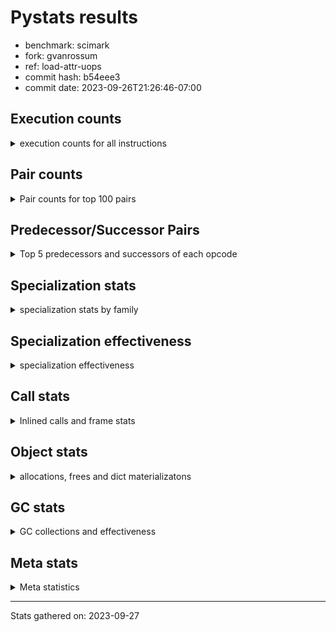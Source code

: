 
# Pystats results

- benchmark: scimark
- fork: gvanrossum
- ref: load-attr-uops
- commit hash: b54eee3
- commit date: 2023-09-26T21:26:46-07:00

## Execution counts

<details>
<summary> execution counts for all instructions </summary>

|Name | Count | Self | Cumulative | Miss ratio | 
|---|---:|---:|---:|---:|
| LOAD_FAST | 1,254,390,780 | 17.5% | 17.5% |  |
| LOAD_FAST_LOAD_FAST | 743,359,500 | 10.4% | 27.9% |  |
| STORE_FAST | 497,252,220 | 7.0% | 34.9% |  |
| BINARY_SUBSCR | 462,433,680 | 6.5% | 41.4% |  |
| LOAD_CONST | 415,543,380 | 5.8% | 47.2% |  |
| BINARY_OP_ADD_INT | 276,142,920 | 3.9% | 51.0% |  |
| POP_JUMP_IF_FALSE | 268,109,040 | 3.7% | 54.8% |  |
| LOAD_ATTR_INSTANCE_VALUE | 262,318,500 | 3.7% | 58.4% |  |
| SWAP | 244,319,040 | 3.4% | 61.9% |  |
| COPY | 244,312,800 | 3.4% | 65.3% |  |
| BINARY_OP_MULTIPLY_FLOAT | 239,032,140 | 3.3% | 68.6% |  |
| STORE_SUBSCR | 190,460,900 | 2.7% | 71.3% |  |
| COMPARE_OP_INT | 182,325,540 | 2.5% | 73.8% |  |
| BINARY_OP_ADD_FLOAT | 169,155,720 | 2.4% | 76.2% |  |
| RESUME_CHECK | 142,835,160 | 2.0% | 78.2% |  |
| BINARY_OP_SUBTRACT_FLOAT | 142,442,580 | 2.0% | 80.2% |  |
| FOR_ITER_RANGE | 141,877,200 | 2.0% | 82.2% |  |
| LOAD_GLOBAL_BUILTIN | 141,374,160 | 2.0% | 84.2% |  |
| JUMP_BACKWARD | 137,993,940 | 1.9% | 86.1% |  |
| RETURN_VALUE | 135,842,700 | 1.9% | 88.0% |  |
| BINARY_OP_MULTIPLY_INT | 105,275,640 | 1.5% | 89.5% |  |
| BINARY_SUBSCR_GETITEM | 88,538,340 | 1.2% | 90.7% |  |
| TO_BOOL_BOOL | 73,060,620 | 1.0% | 91.7% |  |
| JUMP_FORWARD | 70,645,560 | 1.0% | 92.7% |  |
| CALL_ISINSTANCE | 60,337,740 | 0.8% | 93.5% |  |
| BINARY_SUBSCR_LIST_INT | 60,326,340 | 0.8% | 94.4% |  |
| STORE_FAST_STORE_FAST | 47,903,340 | 0.7% | 95.1% |  |
| CALL_PY_EXACT_ARGS | 47,322,060 | 0.7% | 95.7% |  |
| LOAD_ATTR_METHOD_WITH_VALUES | 47,297,700 | 0.7% | 96.4% |  |
| BINARY_OP_SUBTRACT_INT | 41,629,200 | 0.6% | 97.0% |  |
| BUILD_TUPLE | 35,774,400 | 0.5% | 97.5% |  |
| UNPACK_SEQUENCE_TWO_TUPLE | 35,180,400 | 0.5% | 98.0% |  |
| BINARY_OP | 31,170,840 | 0.4% | 98.4% |  |
| STORE_ATTR_INSTANCE_VALUE | 25,447,740 | 0.4% | 98.7% |  |
| CALL_BUILTIN_CLASS | 20,395,200 | 0.3% | 99.0% |  |
| LOAD_ATTR_NONDESCRIPTOR_WITH_VALUES | 19,097,160 | 0.3% | 99.3% | 0.1% |
| COMPARE_OP | 12,732,100 | 0.2% | 99.5% |  |
| GET_ITER | 7,609,380 | 0.1% | 99.6% |  |
| RETURN_CONST | 6,392,640 | 0.1% | 99.7% |  |
| INTERPRETER_EXIT | 6,373,980 | 0.1% | 99.8% |  |
| POP_JUMP_IF_TRUE | 6,303,000 | 0.1% | 99.9% |  |
| COMPARE_OP_FLOAT | 6,297,000 | 0.1% | 99.9% |  |
| BINARY_SUBSCR_TUPLE_INT | 1,200,000 | 0.0% | 100.0% |  |
| POP_TOP | 618,840 | 0.0% | 100.0% |  |
| FOR_ITER_GEN | 600,060 | 0.0% | 100.0% |  |
| YIELD_VALUE | 600,000 | 0.0% | 100.0% |  |
| CALL_BUILTIN_O | 423,180 | 0.0% | 100.0% |  |
| LOAD_GLOBAL_MODULE | 218,180 | 0.0% | 100.0% |  |
| LOAD_ATTR_MODULE | 180,800 | 0.0% | 100.0% |  |
| LIST_APPEND | 134,880 | 0.0% | 100.0% |  |
| STORE_FAST_LOAD_FAST | 122,880 | 0.0% | 100.0% |  |
| PUSH_NULL | 121,560 | 0.0% | 100.0% |  |
| EXTENDED_ARG | 60,000 | 0.0% | 100.0% |  |
| CALL | 15,540 | 0.0% | 100.0% |  |
| BUILD_LIST | 13,080 | 0.0% | 100.0% |  |
| STORE_SUBSCR_LIST_INT | 11,400 | 0.0% | 100.0% |  |
| FOR_ITER | 6,100 | 0.0% | 100.0% |  |
| STORE_SLICE | 6,060 | 0.0% | 100.0% |  |
| LOAD_GLOBAL | 1,340 | 0.0% | 100.0% |  |
| LOAD_ATTR | 940 | 0.0% | 100.0% |  |
| LOAD_DEREF | 900 | 0.0% | 100.0% |  |
| CALL_FUNCTION_EX | 600 | 0.0% | 100.0% |  |
| STORE_ATTR | 540 | 0.0% | 100.0% |  |
| NOP | 300 | 0.0% | 100.0% |  |
| LIST_EXTEND | 300 | 0.0% | 100.0% |  |
| COPY_FREE_VARS | 300 | 0.0% | 100.0% |  |
| CALL_INTRINSIC_1 | 300 | 0.0% | 100.0% |  |
| POP_JUMP_IF_NONE | 180 | 0.0% | 100.0% |  |
| LOAD_FAST_AND_CLEAR | 180 | 0.0% | 100.0% |  |
| EXIT_INIT_CHECK | 180 | 0.0% | 100.0% |  |
| CALL_ALLOC_AND_ENTER_INIT | 180 | 0.0% | 100.0% |  |
| RETURN_GENERATOR | 60 | 0.0% | 100.0% |  |
| END_FOR | 60 | 0.0% | 100.0% |  |
| BINARY_SLICE | 60 | 0.0% | 100.0% |  |


</details>

## Pair counts

<details>
<summary> Pair counts for top 100 pairs </summary>

|Pair | Count | Self | Cumulative | 
|---|---:|---:|---:|
| STORE_FAST LOAD_FAST_LOAD_FAST | 249,880,740 | 3.5% | 3.5% |
| LOAD_FAST LOAD_ATTR_INSTANCE_VALUE | 208,647,320 | 2.9% | 6.4% |
| LOAD_FAST_LOAD_FAST BINARY_SUBSCR | 189,857,760 | 2.7% | 9.1% |
| COMPARE_OP_INT POP_JUMP_IF_FALSE | 182,313,540 | 2.5% | 11.6% |
| POP_JUMP_IF_FALSE LOAD_FAST | 165,565,020 | 2.3% | 13.9% |
| LOAD_CONST BINARY_OP_ADD_INT | 152,486,500 | 2.1% | 16.1% |
| LOAD_FAST LOAD_FAST | 147,492,000 | 2.1% | 18.1% |
| LOAD_FAST_LOAD_FAST LOAD_CONST | 144,376,800 | 2.0% | 20.1% |
| LOAD_CONST LOAD_FAST | 142,736,160 | 2.0% | 22.1% |
| JUMP_BACKWARD FOR_ITER_RANGE | 134,267,940 | 1.9% | 24.0% |
| FOR_ITER_RANGE STORE_FAST | 134,145,060 | 1.9% | 25.9% |
| LOAD_ATTR_INSTANCE_VALUE LOAD_FAST | 133,083,960 | 1.9% | 27.8% |
| BINARY_SUBSCR LOAD_FAST | 129,321,000 | 1.8% | 29.6% |
| LOAD_FAST LOAD_CONST | 119,647,920 | 1.7% | 31.2% |
| LOAD_FAST BINARY_OP_MULTIPLY_FLOAT | 117,045,000 | 1.6% | 32.9% |
| STORE_FAST LOAD_FAST | 116,460,360 | 1.6% | 34.5% |
| LOAD_FAST BINARY_OP_ADD_INT | 111,320,400 | 1.6% | 36.1% |
| BINARY_SUBSCR LOAD_FAST_LOAD_FAST | 107,036,880 | 1.5% | 37.6% |
| STORE_SUBSCR LOAD_FAST_LOAD_FAST | 104,081,400 | 1.5% | 39.0% |
| BINARY_OP_MULTIPLY_FLOAT BINARY_OP_ADD_FLOAT | 90,422,400 | 1.3% | 40.3% |
| BINARY_SUBSCR_GETITEM RESUME_CHECK | 88,538,340 | 1.2% | 41.5% |
| SWAP SWAP | 87,582,000 | 1.2% | 42.7% |
| SWAP STORE_SUBSCR | 87,582,000 | 1.2% | 44.0% |
| COPY COPY | 87,582,000 | 1.2% | 45.2% |
| COPY BINARY_SUBSCR | 87,582,000 | 1.2% | 46.4% |
| LOAD_GLOBAL_BUILTIN LOAD_FAST | 73,515,600 | 1.0% | 47.4% |
| BINARY_OP_SUBTRACT_FLOAT LOAD_FAST_LOAD_FAST | 73,280,400 | 1.0% | 48.5% |
| TO_BOOL_BOOL POP_JUMP_IF_FALSE | 73,060,620 | 1.0% | 49.5% |
| BINARY_OP_ADD_FLOAT STORE_FAST | 72,582,000 | 1.0% | 50.5% |
| SWAP COPY | 69,148,800 | 1.0% | 51.5% |
| POP_JUMP_IF_FALSE JUMP_FORWARD | 69,148,800 | 1.0% | 52.4% |
| LOAD_FAST SWAP | 69,148,800 | 1.0% | 53.4% |
| LOAD_ATTR_INSTANCE_VALUE COMPARE_OP_INT | 69,148,800 | 1.0% | 54.4% |
| COPY COMPARE_OP_INT | 69,148,800 | 1.0% | 55.3% |
| BINARY_OP_ADD_INT BINARY_SUBSCR | 68,352,000 | 1.0% | 56.3% |
| BINARY_SUBSCR BINARY_OP_MULTIPLY_FLOAT | 67,701,000 | 0.9% | 57.2% |
| BINARY_SUBSCR STORE_FAST | 67,452,000 | 0.9% | 58.2% |
| LOAD_FAST BINARY_OP_SUBTRACT_FLOAT | 67,202,600 | 0.9% | 59.1% |
| STORE_SUBSCR JUMP_BACKWARD | 67,187,460 | 0.9% | 60.1% |
| STORE_FAST LOAD_CONST | 62,607,300 | 0.9% | 60.9% |
| BINARY_OP_MULTIPLY_FLOAT BINARY_OP_SUBTRACT_FLOAT | 62,517,000 | 0.9% | 61.8% |
| BINARY_OP_MULTIPLY_INT STORE_FAST | 61,563,180 | 0.9% | 62.7% |
| LOAD_FAST BINARY_OP_ADD_FLOAT | 61,440,000 | 0.9% | 63.5% |
| BINARY_OP_ADD_FLOAT SWAP | 61,440,000 | 0.9% | 64.4% |
| RESUME_CHECK LOAD_GLOBAL_BUILTIN | 60,337,980 | 0.8% | 65.2% |
| LOAD_GLOBAL_BUILTIN CALL_ISINSTANCE | 60,337,740 | 0.8% | 66.1% |
| LOAD_FAST LOAD_GLOBAL_BUILTIN | 60,337,740 | 0.8% | 66.9% |
| CALL_ISINSTANCE TO_BOOL_BOOL | 60,337,740 | 0.8% | 67.8% |
| LOAD_FAST_LOAD_FAST BINARY_SUBSCR_GETITEM | 59,726,340 | 0.8% | 68.6% |
| LOAD_FAST BINARY_SUBSCR_LIST_INT | 59,726,340 | 0.8% | 69.4% |
| BINARY_SUBSCR_LIST_INT RETURN_VALUE | 59,726,340 | 0.8% | 70.3% |
| RETURN_VALUE LOAD_FAST | 59,714,940 | 0.8% | 71.1% |
| STORE_FAST JUMP_BACKWARD | 58,879,080 | 0.8% | 71.9% |
| BINARY_OP_ADD_INT BINARY_OP_MULTIPLY_INT | 55,302,000 | 0.8% | 72.7% |
| LOAD_FAST_LOAD_FAST LOAD_ATTR_INSTANCE_VALUE | 53,671,080 | 0.8% | 73.5% |
| BINARY_OP_SUBTRACT_FLOAT STORE_FAST | 49,460,880 | 0.7% | 74.1% |
| BINARY_OP_MULTIPLY_FLOAT LOAD_FAST | 49,224,000 | 0.7% | 74.8% |
| BINARY_SUBSCR BINARY_SUBSCR | 48,112,980 | 0.7% | 75.5% |
| LOAD_FAST_LOAD_FAST LOAD_FAST_LOAD_FAST | 48,000,120 | 0.7% | 76.2% |
| CALL_PY_EXACT_ARGS RESUME_CHECK | 47,322,000 | 0.7% | 76.8% |
| RESUME_CHECK LOAD_FAST | 47,312,640 | 0.7% | 77.5% |
| LOAD_FAST LOAD_ATTR_METHOD_WITH_VALUES | 47,174,640 | 0.7% | 78.2% |
| LOAD_FAST_LOAD_FAST LOAD_FAST | 45,723,780 | 0.6% | 78.8% |
| BINARY_OP_ADD_INT STORE_SUBSCR | 39,732,000 | 0.6% | 79.4% |
| LOAD_FAST BINARY_SUBSCR | 39,716,940 | 0.6% | 79.9% |
| LOAD_FAST_LOAD_FAST COPY | 36,864,000 | 0.5% | 80.4% |
| JUMP_FORWARD LOAD_FAST_LOAD_FAST | 36,071,160 | 0.5% | 80.9% |
| LOAD_CONST BINARY_OP_SUBTRACT_INT | 35,551,200 | 0.5% | 81.4% |
| UNPACK_SEQUENCE_TWO_TUPLE STORE_FAST_STORE_FAST | 35,180,400 | 0.5% | 81.9% |
| LOAD_FAST_LOAD_FAST CALL_PY_EXACT_ARGS | 34,586,440 | 0.5% | 82.4% |
| RESUME_CHECK LOAD_CONST | 34,580,460 | 0.5% | 82.9% |
| LOAD_FAST UNPACK_SEQUENCE_TWO_TUPLE | 34,574,400 | 0.5% | 83.4% |
| LOAD_ATTR_METHOD_WITH_VALUES LOAD_FAST_LOAD_FAST | 34,574,400 | 0.5% | 83.9% |
| LOAD_ATTR_INSTANCE_VALUE BINARY_OP_MULTIPLY_INT | 34,574,400 | 0.5% | 84.3% |
| JUMP_FORWARD LOAD_CONST | 34,574,400 | 0.5% | 84.8% |
| BINARY_OP_MULTIPLY_INT LOAD_FAST | 34,574,400 | 0.5% | 85.3% |
| BINARY_OP_ADD_INT RETURN_VALUE | 34,574,400 | 0.5% | 85.8% |
| LOAD_FAST_LOAD_FAST STORE_SUBSCR | 33,707,400 | 0.5% | 86.3% |
| BINARY_OP STORE_FAST | 31,004,340 | 0.4% | 86.7% |
| BINARY_OP_ADD_INT COPY | 30,720,000 | 0.4% | 87.1% |
| BINARY_OP_ADD_INT LOAD_FAST | 30,659,280 | 0.4% | 87.6% |
| BINARY_OP_SUBTRACT_INT STORE_FAST | 30,033,000 | 0.4% | 88.0% |
| STORE_FAST_STORE_FAST LOAD_FAST | 29,412,000 | 0.4% | 88.4% |
| RETURN_VALUE BINARY_SUBSCR | 28,812,000 | 0.4% | 88.8% |
| BUILD_TUPLE BINARY_SUBSCR_GETITEM | 28,812,000 | 0.4% | 89.2% |
| BINARY_SUBSCR RETURN_VALUE | 28,812,000 | 0.4% | 89.6% |
| POP_JUMP_IF_FALSE LOAD_FAST_LOAD_FAST | 28,688,340 | 0.4% | 90.0% |
| LOAD_CONST COMPARE_OP_INT | 25,517,880 | 0.4% | 90.4% |
| LOAD_FAST_LOAD_FAST STORE_ATTR_INSTANCE_VALUE | 25,446,200 | 0.4% | 90.7% |
| STORE_ATTR_INSTANCE_VALUE LOAD_FAST | 25,445,940 | 0.4% | 91.1% |
| LOAD_CONST BINARY_OP | 24,570,460 | 0.3% | 91.4% |
| LOAD_FAST_LOAD_FAST BINARY_OP_MULTIPLY_FLOAT | 24,156,000 | 0.3% | 91.7% |
| LOAD_FAST BUILD_TUPLE | 23,649,600 | 0.3% | 92.1% |
| BINARY_OP_ADD_FLOAT LOAD_FAST_LOAD_FAST | 23,368,260 | 0.3% | 92.4% |
| LOAD_FAST COPY | 19,998,000 | 0.3% | 92.7% |
| BINARY_OP_SUBTRACT_FLOAT SWAP | 19,701,000 | 0.3% | 93.0% |
| LOAD_FAST_LOAD_FAST COMPARE_OP_INT | 18,492,000 | 0.3% | 93.2% |
| RETURN_VALUE BINARY_OP_ADD_FLOAT | 17,287,200 | 0.2% | 93.5% |
| LOAD_FAST STORE_SUBSCR | 16,667,940 | 0.2% | 93.7% |
| LOAD_FAST CALL_BUILTIN_CLASS | 13,231,320 | 0.2% | 93.9% |


</details>

## Predecessor/Successor Pairs

<details>
<summary> Top 5 predecessors and successors of each opcode </summary>

### BINARY_SLICE

<details>
<summary> Successors and predecessors for BINARY_SLICE </summary>

|Predecessors | Count | Percentage | 
|---|---:|---:|
| LOAD_CONST | 60 | 100.0% |

|Successors | Count | Percentage | 
|---|---:|---:|
| LOAD_FAST | 60 | 100.0% |


</details>

### STORE_SLICE

<details>
<summary> Successors and predecessors for STORE_SLICE </summary>

|Predecessors | Count | Percentage | 
|---|---:|---:|
| LOAD_CONST | 6,060 | 100.0% |

|Successors | Count | Percentage | 
|---|---:|---:|
| JUMP_BACKWARD | 6,000 | 99.0% |
| LOAD_FAST | 60 | 1.0% |


</details>

### BINARY_SUBSCR

<details>
<summary> Successors and predecessors for BINARY_SUBSCR </summary>

|Predecessors | Count | Percentage | 
|---|---:|---:|
| LOAD_FAST_LOAD_FAST | 189,857,760 | 41.1% |
| COPY | 87,582,000 | 18.9% |
| BINARY_OP_ADD_INT | 68,352,000 | 14.8% |
| BINARY_SUBSCR | 48,112,980 | 10.4% |
| LOAD_FAST | 39,716,940 | 8.6% |

|Successors | Count | Percentage | 
|---|---:|---:|
| LOAD_FAST | 129,321,000 | 28.0% |
| LOAD_FAST_LOAD_FAST | 107,036,880 | 23.1% |
| BINARY_OP_MULTIPLY_FLOAT | 67,701,000 | 14.6% |
| STORE_FAST | 67,452,000 | 14.6% |
| BINARY_SUBSCR | 48,112,980 | 10.4% |


</details>

### EXIT_INIT_CHECK

<details>
<summary> Successors and predecessors for EXIT_INIT_CHECK </summary>

|Predecessors | Count | Percentage | 
|---|---:|---:|
| RETURN_CONST | 180 | 100.0% |

|Successors | Count | Percentage | 
|---|---:|---:|
| RETURN_VALUE | 180 | 100.0% |


</details>

### GET_ITER

<details>
<summary> Successors and predecessors for GET_ITER </summary>

|Predecessors | Count | Percentage | 
|---|---:|---:|
| CALL_BUILTIN_CLASS | 7,608,960 | 100.0% |
| LOAD_FAST | 300 | 0.0% |
| RETURN_GENERATOR | 60 | 0.0% |
| CALL | 60 | 0.0% |

|Successors | Count | Percentage | 
|---|---:|---:|
| FOR_ITER_RANGE | 7,609,080 | 100.0% |
| LOAD_FAST_AND_CLEAR | 180 | 0.0% |
| FOR_ITER_GEN | 60 | 0.0% |
| FOR_ITER | 60 | 0.0% |


</details>

### NOP

<details>
<summary> Successors and predecessors for NOP </summary>

|Predecessors | Count | Percentage | 
|---|---:|---:|
| POP_TOP | 300 | 100.0% |

|Successors | Count | Percentage | 
|---|---:|---:|
| LOAD_DEREF | 300 | 100.0% |


</details>

### POP_TOP

<details>
<summary> Successors and predecessors for POP_TOP </summary>

|Predecessors | Count | Percentage | 
|---|---:|---:|
| RESUME_CHECK | 600,000 | 97.0% |
| RETURN_CONST | 18,420 | 3.0% |
| CALL | 300 | 0.0% |
| RETURN_VALUE | 60 | 0.0% |
| FOR_ITER_GEN | 60 | 0.0% |

|Successors | Count | Percentage | 
|---|---:|---:|
| JUMP_BACKWARD | 603,180 | 97.5% |
| LOAD_CONST | 9,180 | 1.5% |
| RETURN_CONST | 3,060 | 0.5% |
| LOAD_GLOBAL_MODULE | 3,040 | 0.5% |
| NOP | 300 | 0.0% |


</details>

### PUSH_NULL

<details>
<summary> Successors and predecessors for PUSH_NULL </summary>

|Predecessors | Count | Percentage | 
|---|---:|---:|
| LOAD_ATTR_MODULE | 120,800 | 99.4% |
| LOAD_DEREF | 600 | 0.5% |
| LOAD_ATTR | 100 | 0.1% |
| LOAD_FAST | 60 | 0.0% |

|Successors | Count | Percentage | 
|---|---:|---:|
| LOAD_FAST | 120,600 | 99.2% |
| CALL | 900 | 0.7% |
| LOAD_FAST_LOAD_FAST | 60 | 0.0% |


</details>

### RETURN_VALUE

<details>
<summary> Successors and predecessors for RETURN_VALUE </summary>

|Predecessors | Count | Percentage | 
|---|---:|---:|
| BINARY_SUBSCR_LIST_INT | 59,726,340 | 44.0% |
| BINARY_OP_ADD_INT | 34,574,400 | 25.5% |
| BINARY_SUBSCR | 28,812,000 | 21.2% |
| BINARY_OP_MULTIPLY_FLOAT | 12,722,940 | 9.4% |
| LOAD_FAST | 6,120 | 0.0% |

|Successors | Count | Percentage | 
|---|---:|---:|
| LOAD_FAST | 59,714,940 | 44.0% |
| BINARY_SUBSCR | 28,812,000 | 21.2% |
| BINARY_OP_ADD_FLOAT | 17,287,200 | 12.7% |
| STORE_FAST | 12,006,300 | 8.8% |
| LOAD_FAST_LOAD_FAST | 6,368,100 | 4.7% |


</details>

### STORE_SUBSCR

<details>
<summary> Successors and predecessors for STORE_SUBSCR </summary>

|Predecessors | Count | Percentage | 
|---|---:|---:|
| SWAP | 87,582,000 | 46.0% |
| BINARY_OP_ADD_INT | 39,732,000 | 20.9% |
| LOAD_FAST_LOAD_FAST | 33,707,400 | 17.7% |
| LOAD_FAST | 16,667,940 | 8.8% |
| BUILD_TUPLE | 6,362,400 | 3.3% |

|Successors | Count | Percentage | 
|---|---:|---:|
| LOAD_FAST_LOAD_FAST | 104,081,400 | 54.6% |
| JUMP_BACKWARD | 67,187,460 | 35.3% |
| LOAD_FAST | 12,782,880 | 6.7% |
| RETURN_CONST | 6,362,400 | 3.3% |
| STORE_SUBSCR | 46,700 | 0.0% |


</details>

### BINARY_OP

<details>
<summary> Successors and predecessors for BINARY_OP </summary>

|Predecessors | Count | Percentage | 
|---|---:|---:|
| LOAD_CONST | 24,570,460 | 78.8% |
| LOAD_ATTR_NONDESCRIPTOR_WITH_VALUES | 6,367,980 | 20.4% |
| LOAD_FAST | 81,540 | 0.3% |
| LOAD_FAST_LOAD_FAST | 66,220 | 0.2% |
| BINARY_OP_MULTIPLY_FLOAT | 60,000 | 0.2% |

|Successors | Count | Percentage | 
|---|---:|---:|
| STORE_FAST | 31,004,340 | 99.5% |
| LOAD_GLOBAL_MODULE | 60,000 | 0.2% |
| CALL_BUILTIN_O | 60,000 | 0.2% |
| BINARY_OP | 15,580 | 0.0% |
| LIST_APPEND | 12,000 | 0.0% |


</details>

### BUILD_LIST

<details>
<summary> Successors and predecessors for BUILD_LIST </summary>

|Predecessors | Count | Percentage | 
|---|---:|---:|
| LOAD_CONST | 12,600 | 96.3% |
| LOAD_FAST | 300 | 2.3% |
| SWAP | 180 | 1.4% |

|Successors | Count | Percentage | 
|---|---:|---:|
| CALL | 12,600 | 96.3% |
| LOAD_DEREF | 300 | 2.3% |
| SWAP | 180 | 1.4% |


</details>

### CALL

<details>
<summary> Successors and predecessors for CALL </summary>

|Predecessors | Count | Percentage | 
|---|---:|---:|
| BUILD_LIST | 12,600 | 81.1% |
| PUSH_NULL | 900 | 5.8% |
| CALL | 760 | 4.9% |
| LOAD_FAST | 500 | 3.2% |
| LOAD_FAST_LOAD_FAST | 260 | 1.7% |

|Successors | Count | Percentage | 
|---|---:|---:|
| LOAD_FAST | 12,660 | 81.5% |
| CALL | 760 | 4.9% |
| STORE_FAST | 720 | 4.6% |
| CALL_BUILTIN_CLASS | 320 | 2.1% |
| POP_TOP | 300 | 1.9% |


</details>

### CALL_FUNCTION_EX

<details>
<summary> Successors and predecessors for CALL_FUNCTION_EX </summary>

|Predecessors | Count | Percentage | 
|---|---:|---:|
| LOAD_FAST | 300 | 50.0% |
| CALL_INTRINSIC_1 | 300 | 50.0% |

|Successors | Count | Percentage | 
|---|---:|---:|
| RESUME_CHECK | 300 | 50.0% |
| COPY_FREE_VARS | 300 | 50.0% |


</details>

### CALL_INTRINSIC_1

<details>
<summary> Successors and predecessors for CALL_INTRINSIC_1 </summary>

|Predecessors | Count | Percentage | 
|---|---:|---:|
| LIST_EXTEND | 300 | 100.0% |

|Successors | Count | Percentage | 
|---|---:|---:|
| CALL_FUNCTION_EX | 300 | 100.0% |


</details>

### COMPARE_OP

<details>
<summary> Successors and predecessors for COMPARE_OP </summary>

|Predecessors | Count | Percentage | 
|---|---:|---:|
| LOAD_CONST | 12,728,940 | 100.0% |
| COMPARE_OP | 3,160 | 0.0% |

|Successors | Count | Percentage | 
|---|---:|---:|
| POP_JUMP_IF_FALSE | 12,728,880 | 100.0% |
| COMPARE_OP | 3,160 | 0.0% |
| COMPARE_OP_INT | 60 | 0.0% |


</details>

### COPY_FREE_VARS

<details>
<summary> Successors and predecessors for COPY_FREE_VARS </summary>

|Predecessors | Count | Percentage | 
|---|---:|---:|
| CALL_FUNCTION_EX | 300 | 100.0% |

|Successors | Count | Percentage | 
|---|---:|---:|
| RESUME_CHECK | 300 | 100.0% |


</details>

### FOR_ITER

<details>
<summary> Successors and predecessors for FOR_ITER </summary>

|Predecessors | Count | Percentage | 
|---|---:|---:|
| JUMP_BACKWARD | 6,000 | 98.4% |
| GET_ITER | 60 | 1.0% |
| FOR_ITER | 40 | 0.7% |

|Successors | Count | Percentage | 
|---|---:|---:|
| UNPACK_SEQUENCE_TWO_TUPLE | 6,000 | 98.4% |
| RETURN_CONST | 60 | 1.0% |
| FOR_ITER | 40 | 0.7% |


</details>

### JUMP_BACKWARD

<details>
<summary> Successors and predecessors for JUMP_BACKWARD </summary>

|Predecessors | Count | Percentage | 
|---|---:|---:|
| STORE_SUBSCR | 67,187,460 | 48.7% |
| STORE_FAST | 58,879,080 | 42.7% |
| FOR_ITER_RANGE | 6,507,360 | 4.7% |
| POP_JUMP_IF_FALSE | 3,066,000 | 2.2% |
| POP_JUMP_IF_TRUE | 1,555,980 | 1.1% |

|Successors | Count | Percentage | 
|---|---:|---:|
| FOR_ITER_RANGE | 134,267,940 | 97.3% |
| LOAD_FAST_LOAD_FAST | 3,012,000 | 2.2% |
| FOR_ITER_GEN | 600,000 | 0.4% |
| LOAD_FAST | 54,000 | 0.0% |
| LOAD_CONST | 54,000 | 0.0% |


</details>

### JUMP_FORWARD

<details>
<summary> Successors and predecessors for JUMP_FORWARD </summary>

|Predecessors | Count | Percentage | 
|---|---:|---:|
| POP_JUMP_IF_FALSE | 69,148,800 | 97.9% |
| STORE_FAST | 1,496,760 | 2.1% |

|Successors | Count | Percentage | 
|---|---:|---:|
| LOAD_FAST_LOAD_FAST | 36,071,160 | 51.1% |
| LOAD_CONST | 34,574,400 | 48.9% |


</details>

### LIST_EXTEND

<details>
<summary> Successors and predecessors for LIST_EXTEND </summary>

|Predecessors | Count | Percentage | 
|---|---:|---:|
| LOAD_DEREF | 300 | 100.0% |

|Successors | Count | Percentage | 
|---|---:|---:|
| CALL_INTRINSIC_1 | 300 | 100.0% |


</details>

### LOAD_ATTR

<details>
<summary> Successors and predecessors for LOAD_ATTR </summary>

|Predecessors | Count | Percentage | 
|---|---:|---:|
| LOAD_FAST | 340 | 36.2% |
| LOAD_GLOBAL_MODULE | 300 | 31.9% |
| LOAD_FAST_LOAD_FAST | 180 | 19.1% |
| LOAD_GLOBAL | 100 | 10.6% |
| RETURN_VALUE | 20 | 2.1% |

|Successors | Count | Percentage | 
|---|---:|---:|
| LOAD_ATTR_NONDESCRIPTOR_WITH_VALUES | 300 | 31.9% |
| LOAD_ATTR_MODULE | 300 | 31.9% |
| LOAD_ATTR_METHOD_WITH_VALUES | 140 | 14.9% |
| PUSH_NULL | 100 | 10.6% |
| LOAD_ATTR_INSTANCE_VALUE | 100 | 10.6% |


</details>

### LOAD_CONST

<details>
<summary> Successors and predecessors for LOAD_CONST </summary>

|Predecessors | Count | Percentage | 
|---|---:|---:|
| LOAD_FAST_LOAD_FAST | 144,376,800 | 34.7% |
| LOAD_FAST | 119,647,920 | 28.8% |
| STORE_FAST | 62,607,300 | 15.1% |
| RESUME_CHECK | 34,580,460 | 8.3% |
| JUMP_FORWARD | 34,574,400 | 8.3% |

|Successors | Count | Percentage | 
|---|---:|---:|
| BINARY_OP_ADD_INT | 152,486,500 | 36.7% |
| LOAD_FAST | 142,736,160 | 34.3% |
| BINARY_OP_SUBTRACT_INT | 35,551,200 | 8.6% |
| COMPARE_OP_INT | 25,517,880 | 6.1% |
| BINARY_OP | 24,570,460 | 5.9% |


</details>

### LOAD_DEREF

<details>
<summary> Successors and predecessors for LOAD_DEREF </summary>

|Predecessors | Count | Percentage | 
|---|---:|---:|
| RESUME_CHECK | 300 | 33.3% |
| NOP | 300 | 33.3% |
| BUILD_LIST | 300 | 33.3% |

|Successors | Count | Percentage | 
|---|---:|---:|
| PUSH_NULL | 600 | 66.7% |
| LIST_EXTEND | 300 | 33.3% |


</details>

### LOAD_FAST

<details>
<summary> Successors and predecessors for LOAD_FAST </summary>

|Predecessors | Count | Percentage | 
|---|---:|---:|
| POP_JUMP_IF_FALSE | 165,565,020 | 13.2% |
| LOAD_FAST | 147,492,000 | 11.8% |
| LOAD_CONST | 142,736,160 | 11.4% |
| LOAD_ATTR_INSTANCE_VALUE | 133,083,960 | 10.6% |
| BINARY_SUBSCR | 129,321,000 | 10.3% |

|Successors | Count | Percentage | 
|---|---:|---:|
| LOAD_ATTR_INSTANCE_VALUE | 208,647,320 | 16.6% |
| LOAD_FAST | 147,492,000 | 11.8% |
| LOAD_CONST | 119,647,920 | 9.5% |
| BINARY_OP_MULTIPLY_FLOAT | 117,045,000 | 9.3% |
| BINARY_OP_ADD_INT | 111,320,400 | 8.9% |


</details>

### LOAD_FAST_LOAD_FAST

<details>
<summary> Successors and predecessors for LOAD_FAST_LOAD_FAST </summary>

|Predecessors | Count | Percentage | 
|---|---:|---:|
| STORE_FAST | 249,880,740 | 33.6% |
| BINARY_SUBSCR | 107,036,880 | 14.4% |
| STORE_SUBSCR | 104,081,400 | 14.0% |
| BINARY_OP_SUBTRACT_FLOAT | 73,280,400 | 9.9% |
| LOAD_FAST_LOAD_FAST | 48,000,120 | 6.5% |

|Successors | Count | Percentage | 
|---|---:|---:|
| BINARY_SUBSCR | 189,857,760 | 25.5% |
| LOAD_CONST | 144,376,800 | 19.4% |
| BINARY_SUBSCR_GETITEM | 59,726,340 | 8.0% |
| LOAD_ATTR_INSTANCE_VALUE | 53,671,080 | 7.2% |
| LOAD_FAST_LOAD_FAST | 48,000,120 | 6.5% |


</details>

### LOAD_GLOBAL

<details>
<summary> Successors and predecessors for LOAD_GLOBAL </summary>

|Predecessors | Count | Percentage | 
|---|---:|---:|
| STORE_FAST | 540 | 40.3% |
| RESUME_CHECK | 220 | 16.4% |
| RETURN_VALUE | 200 | 14.9% |
| STORE_ATTR_INSTANCE_VALUE | 140 | 10.4% |
| FOR_ITER_RANGE | 140 | 10.4% |

|Successors | Count | Percentage | 
|---|---:|---:|
| LOAD_GLOBAL_MODULE | 760 | 56.7% |
| LOAD_GLOBAL_BUILTIN | 480 | 35.8% |
| LOAD_ATTR | 100 | 7.5% |


</details>

### POP_JUMP_IF_FALSE

<details>
<summary> Successors and predecessors for POP_JUMP_IF_FALSE </summary>

|Predecessors | Count | Percentage | 
|---|---:|---:|
| COMPARE_OP_INT | 182,313,540 | 68.0% |
| TO_BOOL_BOOL | 73,060,620 | 27.3% |
| COMPARE_OP | 12,728,880 | 4.7% |
| EXTENDED_ARG | 6,000 | 0.0% |

|Successors | Count | Percentage | 
|---|---:|---:|
| LOAD_FAST | 165,565,020 | 61.8% |
| JUMP_FORWARD | 69,148,800 | 25.8% |
| LOAD_FAST_LOAD_FAST | 28,688,340 | 10.7% |
| JUMP_BACKWARD | 3,066,000 | 1.1% |
| LOAD_CONST | 1,511,880 | 0.6% |


</details>

### POP_JUMP_IF_NONE

<details>
<summary> Successors and predecessors for POP_JUMP_IF_NONE </summary>

|Predecessors | Count | Percentage | 
|---|---:|---:|
| LOAD_FAST | 180 | 100.0% |

|Successors | Count | Percentage | 
|---|---:|---:|
| RETURN_CONST | 180 | 100.0% |


</details>

### POP_JUMP_IF_TRUE

<details>
<summary> Successors and predecessors for POP_JUMP_IF_TRUE </summary>

|Predecessors | Count | Percentage | 
|---|---:|---:|
| COMPARE_OP_FLOAT | 6,297,000 | 99.9% |
| COMPARE_OP_INT | 6,000 | 0.1% |

|Successors | Count | Percentage | 
|---|---:|---:|
| LOAD_FAST | 4,741,080 | 75.2% |
| JUMP_BACKWARD | 1,555,980 | 24.7% |
| LOAD_GLOBAL_BUILTIN | 5,940 | 0.1% |


</details>

### RETURN_CONST

<details>
<summary> Successors and predecessors for RETURN_CONST </summary>

|Predecessors | Count | Percentage | 
|---|---:|---:|
| STORE_SUBSCR | 6,362,400 | 99.5% |
| STORE_SUBSCR_LIST_INT | 11,400 | 0.2% |
| FOR_ITER_RANGE | 9,180 | 0.1% |
| POP_JUMP_IF_FALSE | 6,000 | 0.1% |
| POP_TOP | 3,060 | 0.0% |

|Successors | Count | Percentage | 
|---|---:|---:|
| INTERPRETER_EXIT | 6,373,980 | 99.7% |
| POP_TOP | 18,420 | 0.3% |
| EXIT_INIT_CHECK | 180 | 0.0% |
| END_FOR | 60 | 0.0% |


</details>

### STORE_ATTR

<details>
<summary> Successors and predecessors for STORE_ATTR </summary>

|Predecessors | Count | Percentage | 
|---|---:|---:|
| LOAD_FAST | 440 | 81.5% |
| LOAD_FAST_LOAD_FAST | 100 | 18.5% |

|Successors | Count | Percentage | 
|---|---:|---:|
| STORE_ATTR_INSTANCE_VALUE | 540 | 100.0% |


</details>

### STORE_FAST

<details>
<summary> Successors and predecessors for STORE_FAST </summary>

|Predecessors | Count | Percentage | 
|---|---:|---:|
| FOR_ITER_RANGE | 134,145,060 | 27.0% |
| BINARY_OP_ADD_FLOAT | 72,582,000 | 14.6% |
| BINARY_SUBSCR | 67,452,000 | 13.6% |
| BINARY_OP_MULTIPLY_INT | 61,563,180 | 12.4% |
| BINARY_OP_SUBTRACT_FLOAT | 49,460,880 | 9.9% |

|Successors | Count | Percentage | 
|---|---:|---:|
| LOAD_FAST_LOAD_FAST | 249,880,740 | 50.3% |
| LOAD_FAST | 116,460,360 | 23.4% |
| LOAD_CONST | 62,607,300 | 12.6% |
| JUMP_BACKWARD | 58,879,080 | 11.8% |
| LOAD_GLOBAL_BUILTIN | 7,788,620 | 1.6% |


</details>

### STORE_FAST_STORE_FAST

<details>
<summary> Successors and predecessors for STORE_FAST_STORE_FAST </summary>

|Predecessors | Count | Percentage | 
|---|---:|---:|
| UNPACK_SEQUENCE_TWO_TUPLE | 35,180,400 | 73.4% |
| LOAD_ATTR_INSTANCE_VALUE | 12,722,940 | 26.6% |

|Successors | Count | Percentage | 
|---|---:|---:|
| LOAD_FAST | 29,412,000 | 61.4% |
| STORE_FAST | 12,722,880 | 26.6% |
| LOAD_FAST_LOAD_FAST | 5,768,400 | 12.0% |
| LOAD_GLOBAL_BUILTIN | 40 | 0.0% |
| LOAD_GLOBAL | 20 | 0.0% |


</details>

### BINARY_OP_ADD_FLOAT

<details>
<summary> Successors and predecessors for BINARY_OP_ADD_FLOAT </summary>

|Predecessors | Count | Percentage | 
|---|---:|---:|
| BINARY_OP_MULTIPLY_FLOAT | 90,422,400 | 53.5% |
| LOAD_FAST | 61,440,000 | 36.3% |
| RETURN_VALUE | 17,287,200 | 10.2% |
| BINARY_OP | 6,120 | 0.0% |

|Successors | Count | Percentage | 
|---|---:|---:|
| STORE_FAST | 72,582,000 | 42.9% |
| SWAP | 61,440,000 | 36.3% |
| LOAD_FAST_LOAD_FAST | 23,368,260 | 13.8% |
| LOAD_CONST | 6,000,000 | 3.5% |
| BINARY_OP_MULTIPLY_FLOAT | 5,762,400 | 3.4% |


</details>

### BINARY_OP_ADD_INT

<details>
<summary> Successors and predecessors for BINARY_OP_ADD_INT </summary>

|Predecessors | Count | Percentage | 
|---|---:|---:|
| LOAD_CONST | 152,486,500 | 55.2% |
| LOAD_FAST | 111,320,400 | 40.3% |
| LOAD_FAST_LOAD_FAST | 12,336,000 | 4.5% |
| BINARY_OP | 20 | 0.0% |

|Successors | Count | Percentage | 
|---|---:|---:|
| BINARY_SUBSCR | 68,352,000 | 24.8% |
| BINARY_OP_MULTIPLY_INT | 55,302,000 | 20.0% |
| STORE_SUBSCR | 39,732,000 | 14.4% |
| RETURN_VALUE | 34,574,400 | 12.5% |
| COPY | 30,720,000 | 11.1% |


</details>

### BINARY_OP_MULTIPLY_FLOAT

<details>
<summary> Successors and predecessors for BINARY_OP_MULTIPLY_FLOAT </summary>

|Predecessors | Count | Percentage | 
|---|---:|---:|
| LOAD_FAST | 117,045,000 | 49.0% |
| BINARY_SUBSCR | 67,701,000 | 28.3% |
| LOAD_FAST_LOAD_FAST | 24,156,000 | 10.1% |
| CALL_BUILTIN_CLASS | 12,782,880 | 5.3% |
| LOAD_CONST | 5,762,440 | 2.4% |

|Successors | Count | Percentage | 
|---|---:|---:|
| BINARY_OP_ADD_FLOAT | 90,422,400 | 37.8% |
| BINARY_OP_SUBTRACT_FLOAT | 62,517,000 | 26.2% |
| LOAD_FAST | 49,224,000 | 20.6% |
| RETURN_VALUE | 12,722,940 | 5.3% |
| LOAD_FAST_LOAD_FAST | 11,762,400 | 4.9% |


</details>

### BINARY_OP_MULTIPLY_INT

<details>
<summary> Successors and predecessors for BINARY_OP_MULTIPLY_INT </summary>

|Predecessors | Count | Percentage | 
|---|---:|---:|
| BINARY_OP_ADD_INT | 55,302,000 | 52.5% |
| LOAD_ATTR_INSTANCE_VALUE | 34,574,400 | 32.8% |
| LOAD_FAST | 12,276,040 | 11.7% |
| LOAD_FAST_LOAD_FAST | 3,003,140 | 2.9% |
| LOAD_CONST | 120,000 | 0.1% |

|Successors | Count | Percentage | 
|---|---:|---:|
| STORE_FAST | 61,563,180 | 58.5% |
| LOAD_FAST | 34,574,400 | 32.8% |
| CALL_BUILTIN_CLASS | 6,138,000 | 5.8% |
| LOAD_FAST_LOAD_FAST | 3,000,000 | 2.8% |
| BINARY_OP | 60 | 0.0% |


</details>

### BINARY_OP_SUBTRACT_FLOAT

<details>
<summary> Successors and predecessors for BINARY_OP_SUBTRACT_FLOAT </summary>

|Predecessors | Count | Percentage | 
|---|---:|---:|
| LOAD_FAST | 67,202,600 | 47.2% |
| BINARY_OP_MULTIPLY_FLOAT | 62,517,000 | 43.9% |
| BINARY_SUBSCR | 12,722,880 | 8.9% |
| BINARY_OP | 100 | 0.0% |

|Successors | Count | Percentage | 
|---|---:|---:|
| LOAD_FAST_LOAD_FAST | 73,280,400 | 51.4% |
| STORE_FAST | 49,460,880 | 34.7% |
| SWAP | 19,701,000 | 13.8% |
| RETURN_VALUE | 300 | 0.0% |


</details>

### BINARY_OP_SUBTRACT_INT

<details>
<summary> Successors and predecessors for BINARY_OP_SUBTRACT_INT </summary>

|Predecessors | Count | Percentage | 
|---|---:|---:|
| LOAD_CONST | 35,551,200 | 85.4% |
| LOAD_FAST_LOAD_FAST | 6,078,000 | 14.6% |

|Successors | Count | Percentage | 
|---|---:|---:|
| STORE_FAST | 30,033,000 | 72.1% |
| LOAD_FAST | 5,762,400 | 13.8% |
| BUILD_TUPLE | 5,762,400 | 13.8% |
| CALL_BUILTIN_CLASS | 59,400 | 0.1% |
| COMPARE_OP_INT | 12,000 | 0.0% |


</details>

### CALL_ALLOC_AND_ENTER_INIT

<details>
<summary> Successors and predecessors for CALL_ALLOC_AND_ENTER_INIT </summary>

|Predecessors | Count | Percentage | 
|---|---:|---:|
| LOAD_CONST | 120 | 66.7% |
| CALL | 60 | 33.3% |

|Successors | Count | Percentage | 
|---|---:|---:|
| RESUME_CHECK | 180 | 100.0% |


</details>

### CALL_BUILTIN_CLASS

<details>
<summary> Successors and predecessors for CALL_BUILTIN_CLASS </summary>

|Predecessors | Count | Percentage | 
|---|---:|---:|
| LOAD_FAST | 13,231,320 | 64.9% |
| BINARY_OP_MULTIPLY_INT | 6,138,000 | 30.1% |
| BINARY_SUBSCR | 960,000 | 4.7% |
| BINARY_OP_SUBTRACT_INT | 59,400 | 0.3% |
| LOAD_ATTR_INSTANCE_VALUE | 6,040 | 0.0% |

|Successors | Count | Percentage | 
|---|---:|---:|
| BINARY_OP_MULTIPLY_FLOAT | 12,782,880 | 62.7% |
| GET_ITER | 7,608,960 | 37.3% |
| BINARY_OP | 3,000 | 0.0% |
| STORE_FAST | 300 | 0.0% |
| LOAD_FAST | 60 | 0.0% |


</details>

### CALL_BUILTIN_O

<details>
<summary> Successors and predecessors for CALL_BUILTIN_O </summary>

|Predecessors | Count | Percentage | 
|---|---:|---:|
| BINARY_SUBSCR | 303,000 | 71.6% |
| LOAD_FAST | 60,120 | 14.2% |
| BINARY_OP | 60,000 | 14.2% |
| CALL | 60 | 0.0% |

|Successors | Count | Percentage | 
|---|---:|---:|
| STORE_FAST | 423,180 | 100.0% |


</details>

### CALL_PY_EXACT_ARGS

<details>
<summary> Successors and predecessors for CALL_PY_EXACT_ARGS </summary>

|Predecessors | Count | Percentage | 
|---|---:|---:|
| LOAD_FAST_LOAD_FAST | 34,586,440 | 73.1% |
| LOAD_ATTR_METHOD_WITH_VALUES | 12,722,920 | 26.9% |
| LOAD_FAST | 6,400 | 0.0% |
| LOAD_CONST | 6,000 | 0.0% |
| CALL | 300 | 0.0% |

|Successors | Count | Percentage | 
|---|---:|---:|
| RESUME_CHECK | 47,322,000 | 100.0% |
| RETURN_GENERATOR | 60 | 0.0% |


</details>

### COMPARE_OP_FLOAT

<details>
<summary> Successors and predecessors for COMPARE_OP_FLOAT </summary>

|Predecessors | Count | Percentage | 
|---|---:|---:|
| LOAD_CONST | 6,000,000 | 95.3% |
| LOAD_FAST_LOAD_FAST | 297,000 | 4.7% |

|Successors | Count | Percentage | 
|---|---:|---:|
| POP_JUMP_IF_TRUE | 6,297,000 | 100.0% |


</details>

### COMPARE_OP_INT

<details>
<summary> Successors and predecessors for COMPARE_OP_INT </summary>

|Predecessors | Count | Percentage | 
|---|---:|---:|
| LOAD_ATTR_INSTANCE_VALUE | 69,148,800 | 37.9% |
| COPY | 69,148,800 | 37.9% |
| LOAD_CONST | 25,517,880 | 14.0% |
| LOAD_FAST_LOAD_FAST | 18,492,000 | 10.1% |
| BINARY_OP_SUBTRACT_INT | 12,000 | 0.0% |

|Successors | Count | Percentage | 
|---|---:|---:|
| POP_JUMP_IF_FALSE | 182,313,540 | 100.0% |
| POP_JUMP_IF_TRUE | 6,000 | 0.0% |
| EXTENDED_ARG | 6,000 | 0.0% |


</details>

### FOR_ITER_RANGE

<details>
<summary> Successors and predecessors for FOR_ITER_RANGE </summary>

|Predecessors | Count | Percentage | 
|---|---:|---:|
| JUMP_BACKWARD | 134,267,940 | 94.6% |
| GET_ITER | 7,609,080 | 5.4% |
| SWAP | 180 | 0.0% |

|Successors | Count | Percentage | 
|---|---:|---:|
| STORE_FAST | 134,145,060 | 94.6% |
| JUMP_BACKWARD | 6,507,360 | 4.6% |
| LOAD_FAST_LOAD_FAST | 971,940 | 0.7% |
| STORE_FAST_LOAD_FAST | 122,880 | 0.1% |
| LOAD_GLOBAL_BUILTIN | 60,040 | 0.0% |


</details>

### LOAD_ATTR_INSTANCE_VALUE

<details>
<summary> Successors and predecessors for LOAD_ATTR_INSTANCE_VALUE </summary>

|Predecessors | Count | Percentage | 
|---|---:|---:|
| LOAD_FAST | 208,647,320 | 79.5% |
| LOAD_FAST_LOAD_FAST | 53,671,080 | 20.5% |
| LOAD_ATTR | 100 | 0.0% |

|Successors | Count | Percentage | 
|---|---:|---:|
| LOAD_FAST | 133,083,960 | 50.7% |
| COMPARE_OP_INT | 69,148,800 | 26.4% |
| BINARY_OP_MULTIPLY_INT | 34,574,400 | 13.2% |
| STORE_FAST_STORE_FAST | 12,722,940 | 4.9% |
| TO_BOOL_BOOL | 12,722,880 | 4.9% |


</details>

### LOAD_ATTR_METHOD_WITH_VALUES

<details>
<summary> Successors and predecessors for LOAD_ATTR_METHOD_WITH_VALUES </summary>

|Predecessors | Count | Percentage | 
|---|---:|---:|
| LOAD_FAST | 47,174,640 | 99.7% |
| STORE_FAST_LOAD_FAST | 122,880 | 0.3% |
| LOAD_ATTR | 140 | 0.0% |
| RETURN_VALUE | 40 | 0.0% |

|Successors | Count | Percentage | 
|---|---:|---:|
| LOAD_FAST_LOAD_FAST | 34,574,400 | 73.1% |
| CALL_PY_EXACT_ARGS | 12,722,920 | 26.9% |
| LOAD_FAST | 300 | 0.0% |
| LOAD_GLOBAL_MODULE | 40 | 0.0% |
| LOAD_GLOBAL | 20 | 0.0% |


</details>

### LOAD_ATTR_MODULE

<details>
<summary> Successors and predecessors for LOAD_ATTR_MODULE </summary>

|Predecessors | Count | Percentage | 
|---|---:|---:|
| LOAD_GLOBAL_MODULE | 180,500 | 99.8% |
| LOAD_ATTR | 300 | 0.2% |

|Successors | Count | Percentage | 
|---|---:|---:|
| PUSH_NULL | 120,800 | 66.8% |
| BINARY_OP_MULTIPLY_FLOAT | 60,000 | 33.2% |


</details>

### LOAD_ATTR_NONDESCRIPTOR_WITH_VALUES

<details>
<summary> Successors and predecessors for LOAD_ATTR_NONDESCRIPTOR_WITH_VALUES </summary>

|Predecessors | Count | Percentage | 
|---|---:|---:|
| LOAD_FAST | 12,726,180 | 66.6% |
| LOAD_FAST_LOAD_FAST | 6,370,680 | 33.4% |
| LOAD_ATTR | 300 | 0.0% |

|Successors | Count | Percentage | 
|---|---:|---:|
| LOAD_GLOBAL_BUILTIN | 12,722,880 | 66.6% |
| BINARY_OP | 6,367,980 | 33.3% |
| LOAD_FAST | 3,060 | 0.0% |
| LOAD_CONST | 3,060 | 0.0% |
| CALL | 180 | 0.0% |


</details>

### LOAD_GLOBAL_BUILTIN

<details>
<summary> Successors and predecessors for LOAD_GLOBAL_BUILTIN </summary>

|Predecessors | Count | Percentage | 
|---|---:|---:|
| RESUME_CHECK | 60,337,980 | 42.7% |
| LOAD_FAST | 60,337,740 | 42.7% |
| LOAD_ATTR_NONDESCRIPTOR_WITH_VALUES | 12,722,880 | 9.0% |
| STORE_FAST | 7,788,620 | 5.5% |
| LOAD_CONST | 63,040 | 0.0% |

|Successors | Count | Percentage | 
|---|---:|---:|
| LOAD_FAST | 73,515,600 | 52.0% |
| CALL_ISINSTANCE | 60,337,740 | 42.7% |
| LOAD_CONST | 6,257,580 | 4.4% |
| LOAD_FAST_LOAD_FAST | 1,263,240 | 0.9% |


</details>

### LOAD_GLOBAL_MODULE

<details>
<summary> Successors and predecessors for LOAD_GLOBAL_MODULE </summary>

|Predecessors | Count | Percentage | 
|---|---:|---:|
| STORE_FAST | 138,760 | 63.6% |
| BINARY_OP | 60,000 | 27.5% |
| POP_JUMP_IF_FALSE | 12,000 | 5.5% |
| RESUME_CHECK | 3,200 | 1.5% |
| POP_TOP | 3,040 | 1.4% |

|Successors | Count | Percentage | 
|---|---:|---:|
| LOAD_ATTR_MODULE | 180,500 | 82.7% |
| LOAD_FAST_LOAD_FAST | 18,300 | 8.4% |
| LOAD_CONST | 12,960 | 5.9% |
| LOAD_FAST | 6,120 | 2.8% |
| LOAD_ATTR | 300 | 0.1% |


</details>

### RESUME_CHECK

<details>
<summary> Successors and predecessors for RESUME_CHECK </summary>

|Predecessors | Count | Percentage | 
|---|---:|---:|
| BINARY_SUBSCR_GETITEM | 88,538,340 | 62.0% |
| CALL_PY_EXACT_ARGS | 47,322,000 | 33.1% |
| CACHE | 6,373,980 | 4.5% |
| FOR_ITER_GEN | 600,000 | 0.4% |
| COPY_FREE_VARS | 300 | 0.0% |

|Successors | Count | Percentage | 
|---|---:|---:|
| LOAD_GLOBAL_BUILTIN | 60,337,980 | 42.2% |
| LOAD_FAST | 47,312,640 | 33.1% |
| LOAD_CONST | 34,580,460 | 24.2% |
| POP_TOP | 600,000 | 0.4% |
| LOAD_GLOBAL_MODULE | 3,200 | 0.0% |


</details>

### STORE_ATTR_INSTANCE_VALUE

<details>
<summary> Successors and predecessors for STORE_ATTR_INSTANCE_VALUE </summary>

|Predecessors | Count | Percentage | 
|---|---:|---:|
| LOAD_FAST_LOAD_FAST | 25,446,200 | 100.0% |
| LOAD_FAST | 1,000 | 0.0% |
| STORE_ATTR | 540 | 0.0% |

|Successors | Count | Percentage | 
|---|---:|---:|
| LOAD_FAST | 25,445,940 | 100.0% |
| LOAD_CONST | 720 | 0.0% |
| RETURN_CONST | 360 | 0.0% |
| LOAD_GLOBAL_BUILTIN | 360 | 0.0% |
| LOAD_FAST_LOAD_FAST | 180 | 0.0% |


</details>

### TO_BOOL_BOOL

<details>
<summary> Successors and predecessors for TO_BOOL_BOOL </summary>

|Predecessors | Count | Percentage | 
|---|---:|---:|
| CALL_ISINSTANCE | 60,337,740 | 82.6% |
| LOAD_ATTR_INSTANCE_VALUE | 12,722,880 | 17.4% |

|Successors | Count | Percentage | 
|---|---:|---:|
| POP_JUMP_IF_FALSE | 73,060,620 | 100.0% |


</details>

### CACHE

<details>
<summary> Successors and predecessors for CACHE </summary>

|Predecessors | Count | Percentage | 
|---|---:|---:|

|Successors | Count | Percentage | 
|---|---:|---:|
| RESUME_CHECK | 6,373,980 | 100.0% |


</details>

### END_FOR

<details>
<summary> Successors and predecessors for END_FOR </summary>

|Predecessors | Count | Percentage | 
|---|---:|---:|
| RETURN_CONST | 60 | 100.0% |

|Successors | Count | Percentage | 
|---|---:|---:|
| LOAD_FAST | 60 | 100.0% |


</details>

### INTERPRETER_EXIT

<details>
<summary> Successors and predecessors for INTERPRETER_EXIT </summary>

|Predecessors | Count | Percentage | 
|---|---:|---:|
| RETURN_CONST | 6,373,980 | 100.0% |

|Successors | Count | Percentage | 
|---|---:|---:|


</details>

### RETURN_GENERATOR

<details>
<summary> Successors and predecessors for RETURN_GENERATOR </summary>

|Predecessors | Count | Percentage | 
|---|---:|---:|
| CALL_PY_EXACT_ARGS | 60 | 100.0% |

|Successors | Count | Percentage | 
|---|---:|---:|
| GET_ITER | 60 | 100.0% |


</details>

### BUILD_TUPLE

<details>
<summary> Successors and predecessors for BUILD_TUPLE </summary>

|Predecessors | Count | Percentage | 
|---|---:|---:|
| LOAD_FAST | 23,649,600 | 66.1% |
| BINARY_OP_SUBTRACT_INT | 5,762,400 | 16.1% |
| BINARY_OP_ADD_INT | 5,762,400 | 16.1% |
| LOAD_FAST_LOAD_FAST | 600,000 | 1.7% |

|Successors | Count | Percentage | 
|---|---:|---:|
| BINARY_SUBSCR_GETITEM | 28,812,000 | 80.5% |
| STORE_SUBSCR | 6,362,400 | 17.8% |
| YIELD_VALUE | 600,000 | 1.7% |


</details>

### COPY

<details>
<summary> Successors and predecessors for COPY </summary>

|Predecessors | Count | Percentage | 
|---|---:|---:|
| COPY | 87,582,000 | 35.8% |
| SWAP | 69,148,800 | 28.3% |
| LOAD_FAST_LOAD_FAST | 36,864,000 | 15.1% |
| BINARY_OP_ADD_INT | 30,720,000 | 12.6% |
| LOAD_FAST | 19,998,000 | 8.2% |

|Successors | Count | Percentage | 
|---|---:|---:|
| COPY | 87,582,000 | 35.8% |
| BINARY_SUBSCR | 87,582,000 | 35.8% |
| COMPARE_OP_INT | 69,148,800 | 28.3% |


</details>

### LIST_APPEND

<details>
<summary> Successors and predecessors for LIST_APPEND </summary>

|Predecessors | Count | Percentage | 
|---|---:|---:|
| RETURN_VALUE | 122,880 | 91.1% |
| BINARY_OP | 12,000 | 8.9% |

|Successors | Count | Percentage | 
|---|---:|---:|
| JUMP_BACKWARD | 134,880 | 100.0% |


</details>

### LOAD_FAST_AND_CLEAR

<details>
<summary> Successors and predecessors for LOAD_FAST_AND_CLEAR </summary>

|Predecessors | Count | Percentage | 
|---|---:|---:|
| GET_ITER | 180 | 100.0% |

|Successors | Count | Percentage | 
|---|---:|---:|
| SWAP | 180 | 100.0% |


</details>

### SWAP

<details>
<summary> Successors and predecessors for SWAP </summary>

|Predecessors | Count | Percentage | 
|---|---:|---:|
| SWAP | 87,582,000 | 35.8% |
| LOAD_FAST | 69,148,800 | 28.3% |
| BINARY_OP_ADD_FLOAT | 61,440,000 | 25.1% |
| BINARY_OP_SUBTRACT_FLOAT | 19,701,000 | 8.1% |
| BINARY_OP_MULTIPLY_FLOAT | 6,441,000 | 2.6% |

|Successors | Count | Percentage | 
|---|---:|---:|
| SWAP | 87,582,000 | 35.8% |
| STORE_SUBSCR | 87,582,000 | 35.8% |
| COPY | 69,148,800 | 28.3% |
| LOAD_FAST_LOAD_FAST | 5,700 | 0.0% |
| STORE_FAST | 180 | 0.0% |


</details>

### YIELD_VALUE

<details>
<summary> Successors and predecessors for YIELD_VALUE </summary>

|Predecessors | Count | Percentage | 
|---|---:|---:|
| BUILD_TUPLE | 600,000 | 100.0% |

|Successors | Count | Percentage | 
|---|---:|---:|
| UNPACK_SEQUENCE_TWO_TUPLE | 600,000 | 100.0% |


</details>

### BINARY_SUBSCR_GETITEM

<details>
<summary> Successors and predecessors for BINARY_SUBSCR_GETITEM </summary>

|Predecessors | Count | Percentage | 
|---|---:|---:|
| LOAD_FAST_LOAD_FAST | 59,726,340 | 67.5% |
| BUILD_TUPLE | 28,812,000 | 32.5% |

|Successors | Count | Percentage | 
|---|---:|---:|
| RESUME_CHECK | 88,538,340 | 100.0% |


</details>

### BINARY_SUBSCR_LIST_INT

<details>
<summary> Successors and predecessors for BINARY_SUBSCR_LIST_INT </summary>

|Predecessors | Count | Percentage | 
|---|---:|---:|
| LOAD_FAST | 59,726,340 | 99.0% |
| BINARY_SUBSCR_TUPLE_INT | 600,000 | 1.0% |

|Successors | Count | Percentage | 
|---|---:|---:|
| RETURN_VALUE | 59,726,340 | 99.0% |
| LOAD_FAST | 600,000 | 1.0% |


</details>

### BINARY_SUBSCR_TUPLE_INT

<details>
<summary> Successors and predecessors for BINARY_SUBSCR_TUPLE_INT </summary>

|Predecessors | Count | Percentage | 
|---|---:|---:|
| LOAD_CONST | 1,200,000 | 100.0% |

|Successors | Count | Percentage | 
|---|---:|---:|
| STORE_SUBSCR | 600,000 | 50.0% |
| BINARY_SUBSCR_LIST_INT | 600,000 | 50.0% |


</details>

### CALL_ISINSTANCE

<details>
<summary> Successors and predecessors for CALL_ISINSTANCE </summary>

|Predecessors | Count | Percentage | 
|---|---:|---:|
| LOAD_GLOBAL_BUILTIN | 60,337,740 | 100.0% |

|Successors | Count | Percentage | 
|---|---:|---:|
| TO_BOOL_BOOL | 60,337,740 | 100.0% |


</details>

### FOR_ITER_GEN

<details>
<summary> Successors and predecessors for FOR_ITER_GEN </summary>

|Predecessors | Count | Percentage | 
|---|---:|---:|
| JUMP_BACKWARD | 600,000 | 100.0% |
| GET_ITER | 60 | 0.0% |

|Successors | Count | Percentage | 
|---|---:|---:|
| RESUME_CHECK | 600,000 | 100.0% |
| POP_TOP | 60 | 0.0% |


</details>

### STORE_SUBSCR_LIST_INT

<details>
<summary> Successors and predecessors for STORE_SUBSCR_LIST_INT </summary>

|Predecessors | Count | Percentage | 
|---|---:|---:|
| LOAD_FAST | 11,400 | 100.0% |

|Successors | Count | Percentage | 
|---|---:|---:|
| RETURN_CONST | 11,400 | 100.0% |


</details>

### UNPACK_SEQUENCE_TWO_TUPLE

<details>
<summary> Successors and predecessors for UNPACK_SEQUENCE_TWO_TUPLE </summary>

|Predecessors | Count | Percentage | 
|---|---:|---:|
| LOAD_FAST | 34,574,400 | 98.3% |
| YIELD_VALUE | 600,000 | 1.7% |
| FOR_ITER | 6,000 | 0.0% |

|Successors | Count | Percentage | 
|---|---:|---:|
| STORE_FAST_STORE_FAST | 35,180,400 | 100.0% |


</details>

### EXTENDED_ARG

<details>
<summary> Successors and predecessors for EXTENDED_ARG </summary>

|Predecessors | Count | Percentage | 
|---|---:|---:|
| POP_JUMP_IF_FALSE | 54,000 | 90.0% |
| COMPARE_OP_INT | 6,000 | 10.0% |

|Successors | Count | Percentage | 
|---|---:|---:|
| JUMP_BACKWARD | 54,000 | 90.0% |
| POP_JUMP_IF_FALSE | 6,000 | 10.0% |


</details>

### STORE_FAST_LOAD_FAST

<details>
<summary> Successors and predecessors for STORE_FAST_LOAD_FAST </summary>

|Predecessors | Count | Percentage | 
|---|---:|---:|
| FOR_ITER_RANGE | 122,880 | 100.0% |

|Successors | Count | Percentage | 
|---|---:|---:|
| LOAD_ATTR_METHOD_WITH_VALUES | 122,880 | 100.0% |


</details>


</details>

## Specialization stats

<details>
<summary> specialization stats by family </summary>

### BINARY_SLICE

<details>
<summary> specialization stats for BINARY_SLICE family </summary>

|Kind | Count | Ratio | 
|---|---|---|


</details>

### STORE_SLICE

<details>
<summary> specialization stats for STORE_SLICE family </summary>

|Kind | Count | Ratio | 
|---|---|---|


</details>

### BINARY_SUBSCR

<details>
<summary> specialization stats for BINARY_SUBSCR family </summary>

|Kind | Count | Ratio | 
|---|---|---|
| specialization.deferred |    462320700 | 75.5% |
|          hit |    150064680 | 24.5% |

#### Specialization attempts

| | Count | Ratio | 
|---|---:|---:|
| Success | 0 | 0.0% |
| Failure | 112,980 | 100.0% |

|Failure kind | Count | Ratio | 
|---|---:|---:|
| array int | 112,980 | 100.0% |


</details>

### STORE_SUBSCR

<details>
<summary> specialization stats for STORE_SUBSCR family </summary>

|Kind | Count | Ratio | 
|---|---|---|
| specialization.deferred |    190414200 | 100.0% |
|          hit |        11400 | 0.0% |

#### Specialization attempts

| | Count | Ratio | 
|---|---:|---:|
| Success | 0 | 0.0% |
| Failure | 46,700 | 100.0% |

|Failure kind | Count | Ratio | 
|---|---:|---:|
| array int | 45,080 | 96.5% |
| py simple | 1,620 | 3.5% |


</details>

### TO_BOOL

<details>
<summary> specialization stats for TO_BOOL family </summary>

|Kind | Count | Ratio | 
|---|---|---|
|          hit |     73060620 | 100.0% |


</details>

### BINARY_OP

<details>
<summary> specialization stats for BINARY_OP family </summary>

|Kind | Count | Ratio | 
|---|---|---|
| specialization.deferred |     31161180 | 3.1% |
|          hit |    973678200 | 96.9% |

#### Specialization attempts

| | Count | Ratio | 
|---|---:|---:|
| Success | 200 | 2.1% |
| Failure | 9,460 | 97.9% |

|Failure kind | Count | Ratio | 
|---|---:|---:|
| lshift | 3,040 | 32.1% |
| rshift | 2,980 | 31.5% |
| add different types | 1,660 | 17.5% |
| multiply different types | 640 | 6.8% |
| remainder | 420 | 4.4% |
| true divide other | 400 | 4.2% |
| floor divide | 140 | 1.5% |
| true divide float | 120 | 1.3% |
| true divide different types | 60 | 0.6% |


</details>

### CALL

<details>
<summary> specialization stats for CALL family </summary>

|Kind | Count | Ratio | 
|---|---|---|
| specialization.deferred |        14100 | 0.0% |
|          hit |    128478360 | 100.0% |

#### Specialization attempts

| | Count | Ratio | 
|---|---:|---:|
| Success | 700 | 48.6% |
| Failure | 740 | 51.4% |

|Failure kind | Count | Ratio | 
|---|---:|---:|
| class no vectorcall | 300 | 40.5% |
| cfunc noargs | 300 | 40.5% |
| cfunc varargs keywords | 80 | 10.8% |
| wrong number arguments | 60 | 8.1% |


</details>

### COMPARE_OP

<details>
<summary> specialization stats for COMPARE_OP family </summary>

|Kind | Count | Ratio | 
|---|---|---|
| specialization.deferred |     12728880 | 6.3% |
|          hit |    188622540 | 93.7% |

#### Specialization attempts

| | Count | Ratio | 
|---|---:|---:|
| Success | 60 | 1.9% |
| Failure | 3,160 | 98.1% |

|Failure kind | Count | Ratio | 
|---|---:|---:|
| float long | 3,160 | 100.0% |


</details>

### FOR_ITER

<details>
<summary> specialization stats for FOR_ITER family </summary>

|Kind | Count | Ratio | 
|---|---|---|
| specialization.deferred |         6060 | 0.0% |
|          hit |    142477260 | 100.0% |

#### Specialization attempts

| | Count | Ratio | 
|---|---:|---:|
| Success | 0 | 0.0% |
| Failure | 40 | 100.0% |

|Failure kind | Count | Ratio | 
|---|---:|---:|
| zip | 40 | 100.0% |


</details>

### JUMP_BACKWARD

<details>
<summary> specialization stats for JUMP_BACKWARD family </summary>

|Kind | Count | Ratio | 
|---|---|---|


</details>

### LOAD_ATTR

<details>
<summary> specialization stats for LOAD_ATTR family </summary>

|Kind | Count | Ratio | 
|---|---|---|
| specialization.deferred |          100 | 0.0% |
|          hit |    328881920 | 100.0% |
|         miss |        12240 | 0.0% |

#### Specialization attempts

| | Count | Ratio | 
|---|---:|---:|
| Success | 840 | 100.0% |
| Failure | 0 | 0.0% |

|Failure kind | Count | Ratio | 
|---|---:|---:|


</details>

### LOAD_GLOBAL

<details>
<summary> specialization stats for LOAD_GLOBAL family </summary>

|Kind | Count | Ratio | 
|---|---|---|
| specialization.deferred |          100 | 0.0% |
|          hit |    141592340 | 100.0% |

#### Specialization attempts

| | Count | Ratio | 
|---|---:|---:|
| Success | 1,240 | 100.0% |
| Failure | 0 | 0.0% |

|Failure kind | Count | Ratio | 
|---|---:|---:|


</details>

### POP_JUMP_IF_FALSE

<details>
<summary> specialization stats for POP_JUMP_IF_FALSE family </summary>

|Kind | Count | Ratio | 
|---|---|---|


</details>

### POP_JUMP_IF_NONE

<details>
<summary> specialization stats for POP_JUMP_IF_NONE family </summary>

|Kind | Count | Ratio | 
|---|---|---|


</details>

### POP_JUMP_IF_TRUE

<details>
<summary> specialization stats for POP_JUMP_IF_TRUE family </summary>

|Kind | Count | Ratio | 
|---|---|---|


</details>

### STORE_ATTR

<details>
<summary> specialization stats for STORE_ATTR family </summary>

|Kind | Count | Ratio | 
|---|---|---|
|          hit |     25447740 | 100.0% |

#### Specialization attempts

| | Count | Ratio | 
|---|---:|---:|
| Success | 540 | 100.0% |
| Failure | 0 | 0.0% |

|Failure kind | Count | Ratio | 
|---|---:|---:|


</details>

### UNPACK_SEQUENCE

<details>
<summary> specialization stats for UNPACK_SEQUENCE family </summary>

|Kind | Count | Ratio | 
|---|---|---|
|          hit |     35180400 | 100.0% |


</details>


</details>

## Specialization effectiveness

<details>
<summary> specialization effectiveness </summary>

|Instructions | Count | Ratio | 
|---|---:|---:|
| Basic | 3,711,394,140 | 51.9% |
| Not specialized | 1,109,246,500 | 15.5% |
| Specialized | 2,330,330,620 | 32.6% |

### Deferred by instruction

<details>
<summary> deferred by instruction </summary>

|Name | Count | Ratio | 
|---|---:|---:|
| BINARY_SUBSCR | 462,320,700 | 66.4% |
| STORE_SUBSCR | 190,414,200 | 27.3% |
| BINARY_OP | 31,161,180 | 4.5% |
| COMPARE_OP | 12,728,880 | 1.8% |
| CALL | 14,100 | 0.0% |
| FOR_ITER | 6,060 | 0.0% |
| LOAD_GLOBAL | 100 | 0.0% |
| LOAD_ATTR | 100 | 0.0% |
| YIELD_VALUE | 0 | 0.0% |
| UNPACK_SEQUENCE_TWO_TUPLE | 0 | 0.0% |


</details>

### Misses by instruction

<details>
<summary> misses by instruction </summary>

|Name | Count | Ratio | 
|---|---:|---:|
| LOAD_ATTR_NONDESCRIPTOR_WITH_VALUES | 12,240 | 100.0% |
| YIELD_VALUE | 0 | 0.0% |
| UNPACK_SEQUENCE_TWO_TUPLE | 0 | 0.0% |
| TO_BOOL_BOOL | 0 | 0.0% |
| SWAP | 0 | 0.0% |
| STORE_SUBSCR_LIST_INT | 0 | 0.0% |
| STORE_FAST_STORE_FAST | 0 | 0.0% |
| STORE_FAST_LOAD_FAST | 0 | 0.0% |
| STORE_FAST | 0 | 0.0% |
| STORE_ATTR_INSTANCE_VALUE | 0 | 0.0% |


</details>


</details>

## Call stats

<details>
<summary> Inlined calls and frame stats </summary>

| | Count | Ratio | 
|---|---:|---:|
| Calls to PyEval_EvalDefault | 6,373,980 | 4.5% |
| Calls to Python functions inlined | 136,461,240 | 95.5% |
| Calls via PyEval_EvalFrame (total) | 6,373,980 | 4.5% |
| Calls via PyEval_EvalFrame (vector) | 6,373,980 | 4.5% |
| Calls via PyEval_EvalFrame (generator) | 0 | 0.0% |
| Calls via PyEval_EvalFrame (legacy) | 0 | 0.0% |
| Calls via PyEval_EvalFrame (function vectorcall) | 6,373,980 | 4.5% |
| Calls via PyEval_EvalFrame (build class) | 0 | 0.0% |
| Calls via PyEval_EvalFrame (slot) | 6,373,800 | 4.5% |
| Calls via PyEval_EvalFrame (function ex) | 600 | 0.0% |
| Calls via PyEval_EvalFrame (api) | 0 | 0.0% |
| Calls via PyEval_EvalFrame (method) | 0 | 0.0% |
| Frames pushed | 142,235,340 | 99.6% |
| Frame objects created | 0 | 0.0% |


</details>

## Object stats

<details>
<summary> allocations, frees and dict materializatons </summary>

| | Count | Ratio | 
|---|---:|---:|
| Allocations from freelist | 614,043,200 | 57.5% |
| Frees to freelist | 614,043,240 |  |
| Allocations | 454,712,920 | 42.5% |
| Allocations to 512 bytes | 454,700,440 | 42.5% |
| Allocations to 4 kbytes | 12,060 | 0.0% |
| Allocations over 4 kbytes | 420 | 0.0% |
| Frees | 454,712,820 |  |
| New values | 180 |  |
| Interpreter increfs | 2,656,384,700 | 83.1% |
| Interpreter decrefs | 3,737,668,380 | 87.6% |
| Increfs | 541,948,528 | 16.9% |
| Decrefs | 529,388,208 | 12.4% |
| Materialize dict (on request) | 0 | 0.0% |
| Materialize dict (new key) | 0 | 0.0% |
| Materialize dict (too big) | 0 | 0.0% |
| Materialize dict (str subclass) | 0 | 0.0% |
| Dematerialize dict | 0 | 0.0% |
| Method cache hits | 13,386 |  |
| Method cache misses | 34 |  |
| Method cache collisions | 38 |  |
| Method cache dunder hits | 66,226,436 |  |
| Method cache dunder misses | 4 |  |


</details>

## GC stats

<details>
<summary> GC collections and effectiveness </summary>

|Generation | Collections | Objects collected | Object visits | 
|---:|---:|---:|---:|
| 0 | 0 | 0 | 0 |
| 1 | 0 | 0 | 0 |
| 2 | 0 | 0 | 0 |


</details>

## Meta stats

<details>
<summary> Meta statistics </summary>

| | Count | 
|---|---:|
| Number of data files | 100 |


</details>

---
Stats gathered on: 2023-09-27
